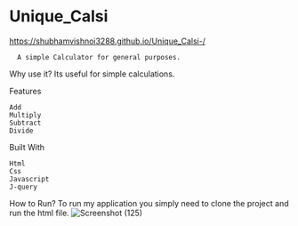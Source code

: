 # Unique_Calsi
https://shubhamvishnoi3288.github.io/Unique_Calsi-/

      A simple Calculator for general purposes.

Why use it?
    Its useful for simple calculations.

Features

    Add
    Multiply
    Subtract
    Divide
Built With

    Html
    Css
    Javascript
    J-query
How to Run?
     To run my application you simply need to clone the project and run the html file.
    ![Screenshot (125)](https://user-images.githubusercontent.com/65655892/124733799-63daab80-dec9-11eb-906b-ba0d9d1387f3.png)
